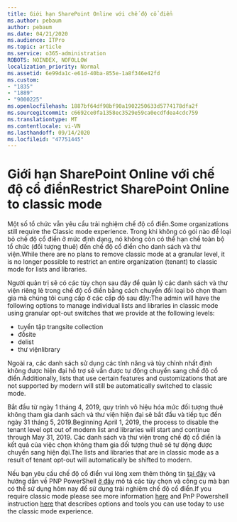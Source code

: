 ```yaml
---
title: Giới hạn SharePoint Online với chế độ cổ điển
ms.author: pebaum
author: pebaum
ms.date: 04/21/2020
ms.audience: ITPro
ms.topic: article
ms.service: o365-administration
ROBOTS: NOINDEX, NOFOLLOW
localization_priority: Normal
ms.assetid: 6e99da1c-e61d-40ba-855e-1a8f346e42fd
ms.custom:
- "1835"
- "1889"
- "9000225"
ms.openlocfilehash: 1887bf64df98bf90a1902250633d5774178dfa2f
ms.sourcegitcommit: c6692ce0fa1358ec3529e59ca0ecdfdea4cdc759
ms.translationtype: MT
ms.contentlocale: vi-VN
ms.lasthandoff: 09/14/2020
ms.locfileid: "47751445"
---
```

# <a name="restrict-sharepoint-online-to-classic-mode"></a><span data-ttu-id="9a41e-102">Giới hạn SharePoint Online với chế độ cổ điển</span><span class="sxs-lookup"><span data-stu-id="9a41e-102">Restrict SharePoint Online to classic mode</span></span>

<span data-ttu-id="9a41e-103">Một số tổ chức vẫn yêu cầu trải nghiệm chế độ cổ điển.</span><span class="sxs-lookup"><span data-stu-id="9a41e-103">Some organizations still require the Classic mode experience.</span></span> <span data-ttu-id="9a41e-104">Trong khi không có gói nào để loại bỏ chế độ cổ điển ở mức định dạng, nó không còn có thể hạn chế toàn bộ tổ chức (đối tượng thuê) đến chế độ cổ điển cho danh sách và thư viện.</span><span class="sxs-lookup"><span data-stu-id="9a41e-104">While there are no plans to remove classic mode at a granular level, it is no longer possible to restrict an entire organization (tenant) to classic mode for lists and libraries.</span></span>

<span data-ttu-id="9a41e-105">Người quản trị sẽ có các tùy chọn sau đây để quản lý các danh sách và thư viện riêng lẻ trong chế độ cổ điển bằng cách chuyển đổi loại bỏ chọn tham gia mà chúng tôi cung cấp ở các cấp độ sau đây:</span><span class="sxs-lookup"><span data-stu-id="9a41e-105">The admin will have the following options to manage individual lists and libraries in classic mode using granular opt-out switches that we provide at the following levels:</span></span>

- <span data-ttu-id="9a41e-106">tuyển tập trang</span><span class="sxs-lookup"><span data-stu-id="9a41e-106">site collection</span></span>
- <span data-ttu-id="9a41e-107">đỗ</span><span class="sxs-lookup"><span data-stu-id="9a41e-107">site</span></span>
- <span data-ttu-id="9a41e-108">de</span><span class="sxs-lookup"><span data-stu-id="9a41e-108">list</span></span>
- <span data-ttu-id="9a41e-109">thư viện</span><span class="sxs-lookup"><span data-stu-id="9a41e-109">library</span></span>

<span data-ttu-id="9a41e-110">Ngoài ra, các danh sách sử dụng các tính năng và tùy chỉnh nhất định không được hiện đại hỗ trợ sẽ vẫn được tự động chuyển sang chế độ cổ điển.</span><span class="sxs-lookup"><span data-stu-id="9a41e-110">Additionally, lists that use certain features and customizations that are not supported by modern will still be automatically switched to classic mode.</span></span>

<span data-ttu-id="9a41e-111">Bắt đầu từ ngày 1 tháng 4, 2019, quy trình vô hiệu hóa mức đối tượng thuê không tham gia danh sách và thư viện hiện đại sẽ bắt đầu và tiếp tục đến ngày 31 tháng 5, 2019.</span><span class="sxs-lookup"><span data-stu-id="9a41e-111">Beginning April 1, 2019, the process to disable the tenant level opt out of modern list and libraries will start and continue through May 31, 2019.</span></span>  <span data-ttu-id="9a41e-112">Các danh sách và thư viện trong chế độ cổ điển là kết quả của việc chọn không tham gia đối tượng thuê sẽ tự động được chuyển sang hiện đại.</span><span class="sxs-lookup"><span data-stu-id="9a41e-112">The lists and libraries that are in classic mode as a result of tenant opt-out will automatically be shifted to modern.</span></span>

<span data-ttu-id="9a41e-113">Nếu bạn yêu cầu chế độ cổ điển vui lòng xem thêm thông tin [tại đây](https://techcommunity.microsoft.com/t5/Microsoft-SharePoint-Blog/Delivering-SharePoint-modern-experiences/ba-p/315023) và hướng dẫn về PNP PowerShell [ở đây](https://docs.microsoft.com/sharepoint/dev/transform/modernize-userinterface-lists-and-libraries-optout) mô tả các tùy chọn và công cụ mà bạn có thể sử dụng hôm nay để sử dụng trải nghiệm chế độ cổ điển.</span><span class="sxs-lookup"><span data-stu-id="9a41e-113">If you require classic mode please see more information [here](https://techcommunity.microsoft.com/t5/Microsoft-SharePoint-Blog/Delivering-SharePoint-modern-experiences/ba-p/315023) and PnP Powershell instruction [here](https://docs.microsoft.com/sharepoint/dev/transform/modernize-userinterface-lists-and-libraries-optout) that describes options and tools you can use today to use the classic mode experience.</span></span>
